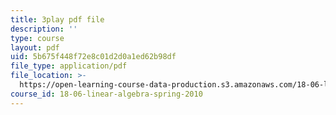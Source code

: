 ```yaml
---
title: 3play pdf file
description: ''
type: course
layout: pdf
uid: 5b675f448f72e8c01d2d0a1ed62b98df
file_type: application/pdf
file_location: >-
  https://open-learning-course-data-production.s3.amazonaws.com/18-06-linear-algebra-spring-2010/5b675f448f72e8c01d2d0a1ed62b98df_HgC1l_6ySkc.pdf
course_id: 18-06-linear-algebra-spring-2010
---
```

